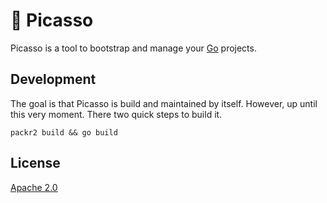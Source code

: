 # :art: Picasso

Picasso is a tool to bootstrap and manage your [Go](https://golang.org/) projects.

## Development

The goal is that Picasso is build and maintained by itself. However, up until this very moment. There two quick steps to build it.

```
packr2 build && go build
```

## License
[Apache 2.0](/LICENSE)